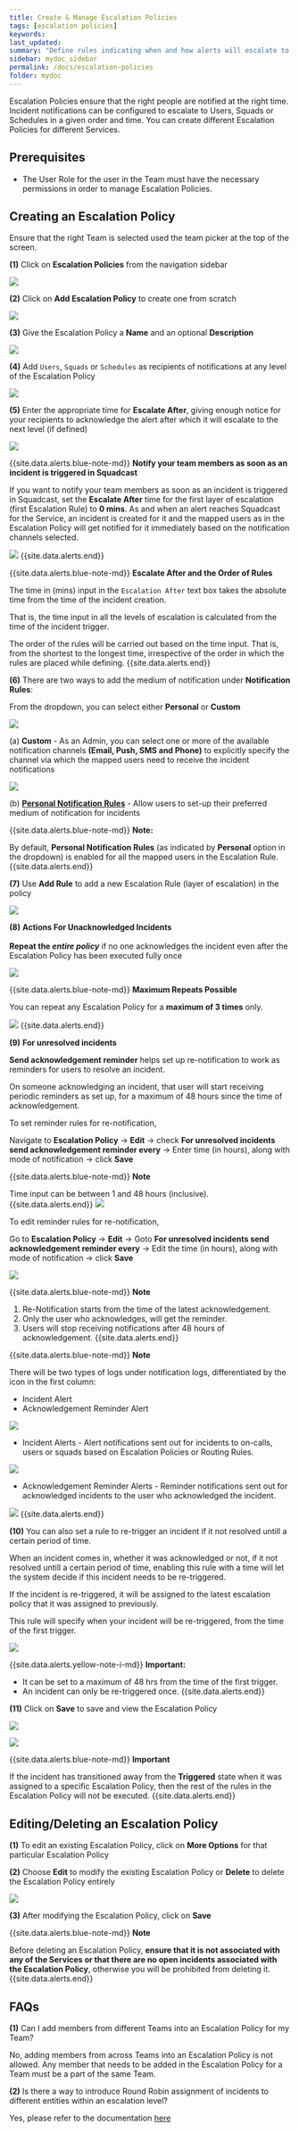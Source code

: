 ```yaml
---
title: Create & Manage Escalation Policies
tags: [escalation policies]
keywords: 
last_updated:
summary: "Define rules indicating when and how alerts will escalate to various Users, Squads and (or) Schedules within your Organization"
sidebar: mydoc_sidebar
permalink: /docs/escalation-policies
folder: mydoc
---
```


Escalation Policies ensure that the right people are notified at the right time. Incident notifications can be configured to escalate to Users, Squads or Schedules in a given order and time. You can create different Escalation Policies for different Services.

## Prerequisites

- The User Role for the user in the Team must have the necessary permissions in order to manage Escalation Policies.

## Creating an Escalation Policy

Ensure that the right Team is selected used the team picker at the top of the screen.

**(1)** Click on **Escalation Policies** from the navigation sidebar

![](images/create_escalation_1.png)

**(2)** Click on **Add Escalation Policy** to create one from scratch

![](images/create_escalation_2.png)

**(3)** Give the Escalation Policy a **Name** and an optional **Description**

![](images/create_escalation_3.png)

**(4)** Add `Users`, `Squads` or `Schedules` as recipients of notifications at any level of the Escalation Policy 

![](images/create_escalation_4.png)

**(5)** Enter the appropriate time for **Escalate After**, giving enough notice for your recipients to acknowledge the alert after which it will escalate to the next level (if defined)

![](images/create_escalation_5.png)

{{site.data.alerts.blue-note-md}}
**Notify your team members as soon as an incident is triggered in Squadcast**

If you want to notify your team members as soon as an incident is triggered in Squadcast, set the **Escalate After** time for the first layer of escalation (first Escalation Rule) to **0 mins**. As and when an alert reaches Squadcast for the Service, an incident is created for it and the mapped users as in the Escalation Policy will get notified for it immediately based on the notification channels selected.

![](images/create_escalation_13.png)
{{site.data.alerts.end}}

{{site.data.alerts.blue-note-md}}
**Escalate After and the Order of Rules**

The time in (mins) input in the `Escalation After` text box takes the absolute time from the time of the incident creation. 

That is, the time input in all the levels of escalation is calculated from the time of the incident trigger.

The order of the rules will be carried out based on the time input. That is, from the shortest to the longest time, irrespective of the order in which the rules are placed while defining.
{{site.data.alerts.end}}

**(6)** There are two ways to add the medium of notification under **Notification Rules**:

From the dropdown, you can select either **Personal** or **Custom**

![](images/create_escalation_6.png)

  (a) **Custom** - As an Admin, you can select one or more of the available notification channels **(Email, Push, SMS and Phone)** to explicitly specify the channel via which the mapped users need to receive the incident notifications

  ![](images/create_escalation_7.png)

  (b) **[Personal Notification Rules](notification-rules)** - Allow users to set-up their preferred medium of notification for incidents

{{site.data.alerts.blue-note-md}}
**Note:**

By default, **Personal Notification Rules** (as indicated by **Personal** option in the dropdown) is enabled for all the mapped users in the Escalation Rule.
{{site.data.alerts.end}}

**(7)** Use **Add Rule** to add a new Escalation Rule (layer of escalation) in the policy 

![](images/create_escalation_8.png)

**(8)** **Actions For Unacknowledged Incidents** <br> <br> **Repeat the _entire policy_** if no one acknowledges the incident even after the Escalation Policy has been executed fully once 

![](images/create_escalation_9.png)

{{site.data.alerts.blue-note-md}}
**Maximum Repeats Possible**

You can repeat any Escalation Policy for a **maximum of 3 times** only.

![](images/create_escalation_12.png)
{{site.data.alerts.end}}

**(9)** **For unresolved incidents**

**Send acknowledgement reminder** helps set up re-notification to work as reminders for users to resolve an incident. 

On someone acknowledging an incident, that user will start receiving periodic reminders as set up, for a maximum of 48 hours since the time of acknowledgement.

To set reminder rules for re-notification,

Navigate to **Escalation Policy** -> **Edit** -> check **For unresolved incidents send acknowledgement reminder every** -> Enter time (in hours), along with mode of notification -> click **Save**

{{site.data.alerts.blue-note-md}}
**Note** 

Time input can be between 1 and 48 hours (inclusive).
{{site.data.alerts.end}}
![](images/escalation_policy_new_1.png)

To edit reminder rules for re-notification,

Go to **Escalation Policy** -> **Edit** -> Goto **For unresolved incidents send acknowledgement reminder every** -> Edit the time (in hours), along with mode of notification -> click **Save**

![](images/escalation_policy_new_1.png)

{{site.data.alerts.blue-note-md}}
**Note**

1. Re-Notification starts from the time of the latest acknowledgement. 
2. Only the user who acknowledges, will get the reminder. 
3. Users will stop receiving notifications after 48 hours of acknowledgement.
{{site.data.alerts.end}}

{{site.data.alerts.blue-note-md}}
**Note**

There will be two types of logs under notification logs, differentiated by the icon in the first column:

- Incident Alert
- Acknowledgement Reminder Alert

![](images/Notification_logs.png)


- Incident Alerts - Alert notifications sent out for incidents to on-calls, users or squads based on Escalation Policies or Routing Rules.

![](images/Incident_alerts.png)

- Acknowledgement Reminder Alerts - Reminder notifications sent out for acknowledged incidents to the user who acknowledged the incident.

![](images/Ack_reminder_alerts.png)
{{site.data.alerts.end}}

**(10)** You can also set a rule to re-trigger an incident if it not resolved untill a certain period of time. 

When an incident comes in, whether it was acknowledged or not, if it not resolved untill a certain period of time, enabling this rule with a time will let the system decide if this incident needs to be re-triggered. 

If the incident is re-triggered, it will be assigned to the latest escalation policy that it was assigned to previously. 

This rule will specify when your incident will be re-triggered, from the time of the first trigger.

![](images/escalation_policy_new_2.png)

{{site.data.alerts.yellow-note-i-md}}
**Important:**

- It can be set to a maximum of 48 hrs from the time of the first trigger. 
- An incident can only be re-triggered once. 
{{site.data.alerts.end}}

**(11)** Click on **Save** to save and view the Escalation Policy

![](images/create_escalation_10.png)

![](images/create_escalation_11.png)

{{site.data.alerts.blue-note-md}}
**Important**

If the incident has transitioned away from the **Triggered** state when it was assigned to a specific Escalation Policy, then the rest of the rules in the Escalation Policy will not be executed.
{{site.data.alerts.end}}

## Editing/Deleting an Escalation Policy

**(1)** To edit an existing Escalation Policy, click on **More Options** for that particular Escalation Policy

**(2)** Choose **Edit** to modify the existing Escalation Policy or **Delete** to delete the Escalation Policy entirely

![](images/edit_escalation_1.png)

**(3)** After modifying the Escalation Policy, click on **Save**

{{site.data.alerts.blue-note-md}}
**Note**

Before deleting an Escalation Policy, **ensure that it is not associated with any of the Services or that there are no open incidents associated with the Escalation Policy**, otherwise you will be prohibited from deleting it.
{{site.data.alerts.end}}

## FAQs

**(1)** Can I add members from different Teams into an Escalation Policy for my Team?

No, adding members from across Teams into an Escalation Policy is not allowed. Any member that needs to be added in the Escalation Policy for a Team must be a part of the same Team.

**(2)** Is there a way to introduce Round Robin assignment of incidents to different entities within an escalation level?

Yes, please refer to the documentation [here](https://support.squadcast.com/docs/round-robin-advanced-escalations)